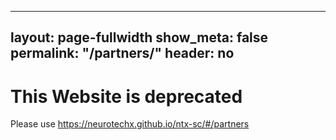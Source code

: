 
---
layout: page-fullwidth
show_meta: false
permalink: "/partners/"
header: no
---


# This Website is deprecated

Please use <https://neurotechx.github.io/ntx-sc/#/partners>

<!-- 


<div class="contributor" markdown="1">

## 2021-2022 Main Partner

| --- | --- | --- |
| | [![BranchOut]({{ site.url }}{{ site.baseurl }}/images/partners/BranchOut.png "Branch Out Foundation")](https://www.branchoutfoundation.com/) | | 
| | Branch Out Foundation | | 


## 2021-2022 Influencers

| --- | --- | --- |
| | [![Neuralink]({{ site.url }}{{ site.baseurl }}/images/partners/Neuralink.png "Neuralink")](https://neuralink.com/) | | 
| | Neuralink | | 

--- | --- | ---
[![OpenBCI]({{ site.url }}{{ site.baseurl }}/images/partners/OpenBCI.png "OpenBCI")](http://www.openbci.com) | [![Cognixion]({{ site.url }}{{ site.baseurl }}/images/partners/Cognixion.png "Cognixion")](https://www.cognixion.com/) | [![Neurable]({{ site.url }}{{ site.baseurl }}/images/partners/Neurable.png "Neurable")](https://neurable.com/)
OpenBCI | Cognixion | Neurable


## 2021-2022 Supporters

| --- | --- | --- |
| [![gtec]({{ site.url }}{{ site.baseurl }}/images/partners/gtec.png "gtec")](https://www.gtec.at/) |  | [![BrainProducts]({{ site.url }}{{ site.baseurl }}/images/partners/BrainProducts.gif "gtec")](https://www.brainproducts.com/) | 
| gtec |  | BrainProducts |



## Previous Sponsors

We wouldn't be where we are without the support of these awesome companies supporting NeuroTechX and our Student Clubs Initiative!

[InteraXon](http://choosemuse.com/) | [Eno (Mindset)](https://enophone.com/) | [Myndlift](https://www.myndlift.com/) | [Neurosky] (http://www.neurosky.com) | [Emotiv](https://www.emotiv.com/) | [Puzzlebox](https://puzzlebox.io/) | [Melomind](https://www.melomind.com/)  | 

<br />
<br />

| --- | --- | --- |
| | [![NeuroTechX]({{ site.url }}{{ site.baseurl }}/images/partners/ntx_black_1500_NTX_6.png "NeuroTechX")](http://www.NeuroTechX.com) | |
| | NeuroTechX | | 
</div>

<br />
<br />
<p>
If you would like to support this amazing initiative and partner with us, please contact <strong>yannick [at] neurotechx.com</strong>
</p>

 -->
